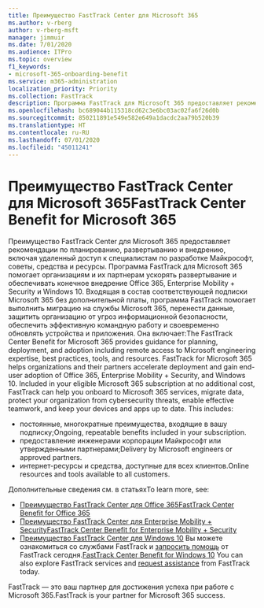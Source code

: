 ```yaml
---
title: Преимущество FastTrack Center для Microsoft 365
ms.author: v-rberg
author: v-rberg-msft
manager: jimmuir
ms.date: 7/01/2020
ms.audience: ITPro
ms.topic: overview
f1_keywords:
- microsoft-365-onboarding-benefit
ms.service: m365-administration
localization_priority: Priority
ms.collection: FastTrack
description: Программа FastTrack для Microsoft 365 предоставляет рекомендации по планированию, развертыванию и внедрению, включая удаленный доступ к специалистам по разработке Майкрософт, советы, средства и ресурсы. Программа FastTrack для Microsoft 365 помогает организациям и их партнерам ускорять развертывание и обеспечивать конечное внедрение Office 365, Windows 10 и Enterprise Mobility + Security.
ms.openlocfilehash: bc689044b115318cd62c3e6bc03ac02fa6f26d0b
ms.sourcegitcommit: 850211891e549e582e649a1dacdc2aa79b520b39
ms.translationtype: HT
ms.contentlocale: ru-RU
ms.lasthandoff: 07/01/2020
ms.locfileid: "45011241"
---
```

# <a name="fasttrack-center-benefit-for-microsoft-365"></a><span data-ttu-id="7499c-104">Преимущество FastTrack Center для Microsoft 365</span><span class="sxs-lookup"><span data-stu-id="7499c-104">FastTrack Center Benefit for Microsoft 365</span></span>

<span data-ttu-id="7499c-p102">Преимущество FastTrack Center для Microsoft 365 предоставляет рекомендации по планированию, развертыванию и внедрению, включая удаленный доступ к специалистам по разработке Майкрософт, советы, средства и ресурсы. Программа FastTrack для Microsoft 365 помогает организациям и их партнерам ускорять развертывание и обеспечивать конечное внедрение Office 365, Enterprise Mobility + Security и Windows 10. Входящая в состав соответствующей подписки Microsoft 365 без дополнительной платы, программа FastTrack помогает выполнить миграцию на службы Microsoft 365, перенести данные, защитить организацию от угроз информационной безопасности, обеспечить эффективную командную работу и своевременно обновлять устройства и приложения. Она включает:</span><span class="sxs-lookup"><span data-stu-id="7499c-p102">The FastTrack Center Benefit for Microsoft 365 provides guidance for planning, deployment, and adoption including remote access to Microsoft engineering expertise, best practices, tools, and resources. FastTrack for Microsoft 365 helps organizations and their partners accelerate deployment and gain end-user adoption of Office 365, Enterprise Mobility + Security, and Windows 10. Included in your eligible Microsoft 365 subscription at no additional cost, FastTrack can help you onboard to Microsoft 365 services, migrate data, protect your organization from cybersecurity threats, enable effective teamwork, and keep your devices and apps up to date. This includes:</span></span>

- <span data-ttu-id="7499c-109">постоянные, многократные преимущества, входящие в вашу подписку;</span><span class="sxs-lookup"><span data-stu-id="7499c-109">Ongoing, repeatable benefits included in your subscription.</span></span>
- <span data-ttu-id="7499c-110">предоставление инженерами корпорации Майкрософт или утвержденными партнерами;</span><span class="sxs-lookup"><span data-stu-id="7499c-110">Delivery by Microsoft engineers or approved partners.</span></span>
- <span data-ttu-id="7499c-111">интернет-ресурсы и средства, доступные для всех клиентов.</span><span class="sxs-lookup"><span data-stu-id="7499c-111">Online resources and tools available to all customers.</span></span>
  
<span data-ttu-id="7499c-112">Дополнительные сведения см. в статьях</span><span class="sxs-lookup"><span data-stu-id="7499c-112">To learn more, see:</span></span>

- [<span data-ttu-id="7499c-113">Преимущество FastTrack Center для Office 365</span><span class="sxs-lookup"><span data-stu-id="7499c-113">FastTrack Center Benefit for Office 365</span></span>](O365-fasttrack-benefit-for-office-365.md) 
- [<span data-ttu-id="7499c-114">Преимущество FastTrack Center для Enterprise Mobility + Security</span><span class="sxs-lookup"><span data-stu-id="7499c-114">FastTrack Center Benefit for Enterprise Mobility + Security</span></span>](EMS-fasttrack-benefit-for-EMS.md)
- <span data-ttu-id="7499c-115">[Преимущество FastTrack Center для Windows 10](Win-10-fasttrack-benefit-for-Windows-10.md) Вы можете ознакомиться со службами FastTrack и [запросить помощь](https://go.microsoft.com/fwlink/p/?LinkId=2003903) от FastTrack сегодня.</span><span class="sxs-lookup"><span data-stu-id="7499c-115">[FastTrack Center Benefit for Windows 10](Win-10-fasttrack-benefit-for-Windows-10.md) You can also explore FastTrack services and [request assistance](https://go.microsoft.com/fwlink/p/?LinkId=2003903) from FastTrack today.</span></span>

<span data-ttu-id="7499c-116">FastTrack — это ваш партнер для достижения успеха при работе с Microsoft 365.</span><span class="sxs-lookup"><span data-stu-id="7499c-116">FastTrack is your partner for Microsoft 365 success.</span></span>
  